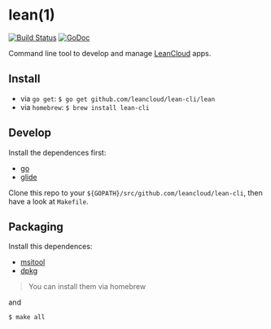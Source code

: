 # lean(1)

[![Build Status](https://travis-ci.org/leancloud/lean-cli.svg?branch=master)](https://travis-ci.org/leancloud/lean-cli) [![GoDoc](https://godoc.org/github.com/leancloud/lean-cli?status.svg)](https://godoc.org/github.com/leancloud/lean-cli)

Command line tool to develop and manage [LeanCloud](https://leancloud.cn) apps.

## Install

- via `go get`: `$ go get github.com/leancloud/lean-cli/lean`
- via `homebrew`: `$ brew install lean-cli`

## Develop

Install the dependences first:

- [go](https://golang.org)
- [glide](https://glide.sh)

Clone this repo to your `${GOPATH}/src/github.com/leancloud/lean-cli`, then have a look at `Makefile`.

## Packaging

Install this dependences:

- [msitool](https://wiki.gnome.org/msitools)
- [dpkg](https://wiki.debian.org/Teams/Dpkg)

> You can install them via homebrew

and

```bash
$ make all
```

